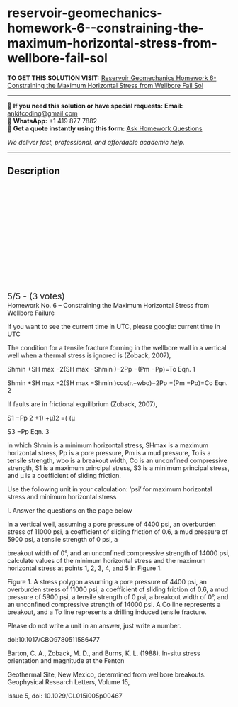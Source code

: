 # reservoir-geomechanics-homework-6--constraining-the-maximum-horizontal-stress-from-wellbore-fail-sol
**TO GET THIS SOLUTION VISIT:** [Reservoir Geomechanics Homework 6- Constraining the Maximum Horizontal Stress from Wellbore Fail Sol](https://www.ankitcodinghub.com/product/reservoir-geomechanics-solved-6/)


---

📩 **If you need this solution or have special requests:** **Email:** ankitcoding@gmail.com  
📱 **WhatsApp:** +1 419 877 7882  
📄 **Get a quote instantly using this form:** [Ask Homework Questions](https://www.ankitcodinghub.com/services/ask-homework-questions/)

*We deliver fast, professional, and affordable academic help.*

---

<h2>Description</h2>



<div class="kk-star-ratings kksr-auto kksr-align-center kksr-valign-top" data-payload="{&quot;align&quot;:&quot;center&quot;,&quot;id&quot;:&quot;124029&quot;,&quot;slug&quot;:&quot;default&quot;,&quot;valign&quot;:&quot;top&quot;,&quot;ignore&quot;:&quot;&quot;,&quot;reference&quot;:&quot;auto&quot;,&quot;class&quot;:&quot;&quot;,&quot;count&quot;:&quot;3&quot;,&quot;legendonly&quot;:&quot;&quot;,&quot;readonly&quot;:&quot;&quot;,&quot;score&quot;:&quot;5&quot;,&quot;starsonly&quot;:&quot;&quot;,&quot;best&quot;:&quot;5&quot;,&quot;gap&quot;:&quot;4&quot;,&quot;greet&quot;:&quot;Rate this product&quot;,&quot;legend&quot;:&quot;5\/5 - (3 votes)&quot;,&quot;size&quot;:&quot;24&quot;,&quot;title&quot;:&quot;Reservoir Geomechanics Homework 6- Constraining the Maximum Horizontal Stress from Wellbore Fail Solved&quot;,&quot;width&quot;:&quot;138&quot;,&quot;_legend&quot;:&quot;{score}\/{best} - ({count} {votes})&quot;,&quot;font_factor&quot;:&quot;1.25&quot;}">

<div class="kksr-stars">

<div class="kksr-stars-inactive">
            <div class="kksr-star" data-star="1" style="padding-right: 4px">


<div class="kksr-icon" style="width: 24px; height: 24px;"></div>
        </div>
            <div class="kksr-star" data-star="2" style="padding-right: 4px">


<div class="kksr-icon" style="width: 24px; height: 24px;"></div>
        </div>
            <div class="kksr-star" data-star="3" style="padding-right: 4px">


<div class="kksr-icon" style="width: 24px; height: 24px;"></div>
        </div>
            <div class="kksr-star" data-star="4" style="padding-right: 4px">


<div class="kksr-icon" style="width: 24px; height: 24px;"></div>
        </div>
            <div class="kksr-star" data-star="5" style="padding-right: 4px">


<div class="kksr-icon" style="width: 24px; height: 24px;"></div>
        </div>
    </div>

<div class="kksr-stars-active" style="width: 138px;">
            <div class="kksr-star" style="padding-right: 4px">


<div class="kksr-icon" style="width: 24px; height: 24px;"></div>
        </div>
            <div class="kksr-star" style="padding-right: 4px">


<div class="kksr-icon" style="width: 24px; height: 24px;"></div>
        </div>
            <div class="kksr-star" style="padding-right: 4px">


<div class="kksr-icon" style="width: 24px; height: 24px;"></div>
        </div>
            <div class="kksr-star" style="padding-right: 4px">


<div class="kksr-icon" style="width: 24px; height: 24px;"></div>
        </div>
            <div class="kksr-star" style="padding-right: 4px">


<div class="kksr-icon" style="width: 24px; height: 24px;"></div>
        </div>
    </div>
</div>


<div class="kksr-legend" style="font-size: 19.2px;">
            5/5 - (3 votes)    </div>
    </div>
Homework No. 6 – Constraining the Maximum Horizontal Stress from Wellbore Failure

If you want to see the current time in UTC, please google: current time in UTC

The condition for a tensile fracture forming in the wellbore wall in a vertical well when a thermal stress is ignored is (Zoback, 2007),

Shmin +SH max −2(SH max −Shmin )−2Pp −(Pm −Pp)=To Eqn. 1

Shmin +SH max −2(SH max −Shmin )cos(π−wbo)−2Pp −(Pm −Pp)=Co Eqn. 2

If faults are in frictional equilibrium (Zoback, 2007),

S1 −Pp 2 +1) +µ)2 =( (µ

S3 −Pp Eqn. 3

in which Shmin is a minimum horizontal stress, SHmax is a maximum horizontal stress, Pp is a pore pressure, Pm is a mud pressure, To is a tensile strength, wbo is a breakout width, Co is an unconfined compressive strength, S1 is a maximum principal stress, S3 is a minimum principal stress, and µ is a coefficient of sliding friction.

Use the following unit in your calculation: ‘psi’ for maximum horizontal stress and minimum horizontal stress

I. Answer the questions on the page below

In a vertical well, assuming a pore pressure of 4400 psi, an overburden stress of 11000 psi, a coefficient of sliding friction of 0.6, a mud pressure of 5900 psi, a tensile strength of 0 psi, a

breakout width of 0°, and an unconfined compressive strength of 14000 psi, calculate values of the minimum horizontal stress and the maximum horizontal stress at points 1, 2, 3, 4, and 5 in Figure 1.

Figure 1. A stress polygon assuming a pore pressure of 4400 psi, an overburden stress of 11000 psi, a coefficient of sliding friction of 0.6, a mud pressure of 5900 psi, a tensile strength of 0 psi, a breakout width of 0°, and an unconfined compressive strength of 14000 psi. A Co line represents a breakout, and a To line represents a drilling induced tensile fracture.

Please do not write a unit in an answer, just write a number.

doi:10.1017/CBO9780511586477

Barton, C. A., Zoback, M. D., and Burns, K. L. (1988). In-situ stress orientation and magnitude at the Fenton

Geothermal Site, New Mexico, determined from wellbore breakouts. Geophysical Research Letters, Volume 15,

Issue 5, doi: 10.1029/GL015i005p00467
